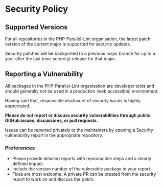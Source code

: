 # Security Policy

## Supported Versions

For all repositories in the PHP-Parallel-Lint organisation, the latest patch version of the current major is supported for security updates.

Security patches will be backported to a previous major branch for up to a year after the last (non-security) release for that major.

## Reporting a Vulnerability

All packages in the PHP-Parallel-Lint organisation are developer tools and should generally not be used in a production (web accessible) environment.

Having said that, responsible disclosure of security issues is highly appreciated.

**Please do not report or discuss security vulnerabilities through public GitHub issues, discussions, or pull requests.**

Issues can be reported privately to the maintainers by opening a Security vulnerability report in the appropriate repository.

### Preferences

* Please provide detailed reports with reproducible steps and a clearly defined impact.
* Include the version number of the vulnerable package in your report.
* Fixes are most welcome.
    A private PR can be created from the security report to work on and discuss the patch.
